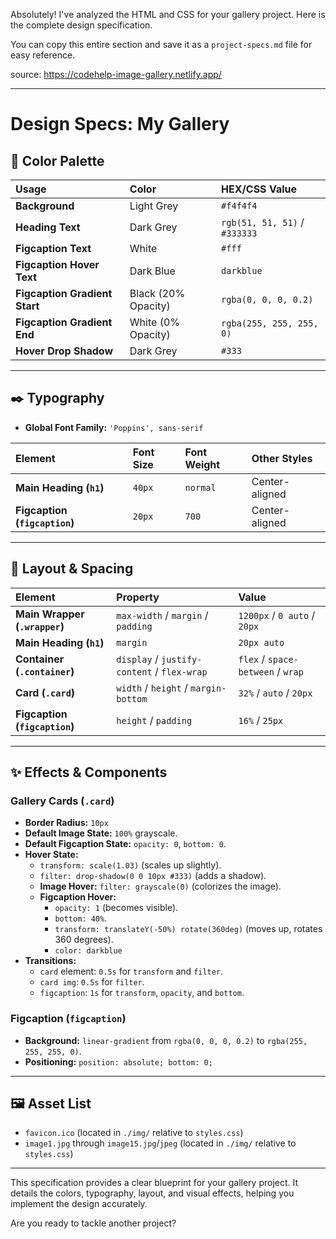 Absolutely! I've analyzed the HTML and CSS for your gallery project. Here is the complete design specification.

You can copy this entire section and save it as a `project-specs.md` file for easy reference.

source:
https://codehelp-image-gallery.netlify.app/

---

# Design Specs: My Gallery

## 🎨 Color Palette

| Usage | Color | HEX/CSS Value |
| :---------------------- | :-------------------- | :------------------ |
| **Background** | Light Grey | `#f4f4f4` |
| **Heading Text** | Dark Grey | `rgb(51, 51, 51)` / `#333333` |
| **Figcaption Text** | White | `#fff` |
| **Figcaption Hover Text** | Dark Blue | `darkblue` |
| **Figcaption Gradient Start** | Black (20% Opacity) | `rgba(0, 0, 0, 0.2)` |
| **Figcaption Gradient End** | White (0% Opacity) | `rgba(255, 255, 255, 0)` |
| **Hover Drop Shadow** | Dark Grey | `#333` |

---

## ✒️ Typography

* **Global Font Family:** `'Poppins', sans-serif`

| Element | Font Size | Font Weight | Other Styles |
| :------------------------------ | :-------- | :---------- | :----------- |
| **Main Heading (`h1`)** | `40px` | `normal` | Center-aligned |
| **Figcaption (`figcaption`)** | `20px` | `700` | Center-aligned |

---

## 📏 Layout & Spacing

| Element | Property | Value |
| :-------------------------- | :-------------------------- | :------------------ |
| **Main Wrapper (`.wrapper`)**| `max-width` / `margin` / `padding` | `1200px` / `0 auto` / `20px` |
| **Main Heading (`h1`)** | `margin` | `20px auto` |
| **Container (`.container`)**| `display` / `justify-content` / `flex-wrap` | `flex` / `space-between` / `wrap` |
| **Card (`.card`)** | `width` / `height` / `margin-bottom` | `32%` / `auto` / `20px` |
| **Figcaption (`figcaption`)**| `height` / `padding` | `16%` / `25px` |

---

## ✨ Effects & Components

### Gallery Cards (`.card`)

* **Border Radius:** `10px`
* **Default Image State:** `100%` grayscale.
* **Default Figcaption State:** `opacity: 0`, `bottom: 0`.
* **Hover State:**
    * `transform: scale(1.03)` (scales up slightly).
    * `filter: drop-shadow(0 0 10px #333)` (adds a shadow).
    * **Image Hover:** `filter: grayscale(0)` (colorizes the image).
    * **Figcaption Hover:**
        * `opacity: 1` (becomes visible).
        * `bottom: 40%`.
        * `transform: translateY(-50%) rotate(360deg)` (moves up, rotates 360 degrees).
        * `color: darkblue`
* **Transitions:**
    * `card` element: `0.5s` for `transform` and `filter`.
    * `card img`: `0.5s` for `filter`.
    * `figcaption`: `1s` for `transform`, `opacity`, and `bottom`.

### Figcaption (`figcaption`)

* **Background:** `linear-gradient` from `rgba(0, 0, 0, 0.2)` to `rgba(255, 255, 255, 0)`.
* **Positioning:** `position: absolute; bottom: 0;`

---

## 🖼️ Asset List

* `favicon.ico` (located in `./img/` relative to `styles.css`)
* `image1.jpg` through `image15.jpg`/`jpeg` (located in `./img/` relative to `styles.css`)

---

This specification provides a clear blueprint for your gallery project. It details the colors, typography, layout, and visual effects, helping you implement the design accurately.

Are you ready to tackle another project?